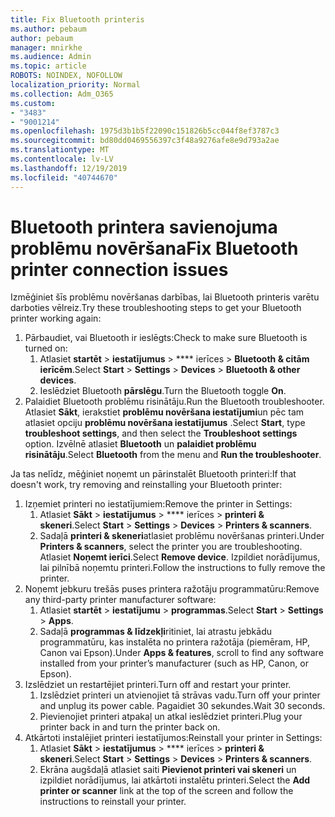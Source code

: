 ```yaml
---
title: Fix Bluetooth printeris
ms.author: pebaum
author: pebaum
manager: mnirkhe
ms.audience: Admin
ms.topic: article
ROBOTS: NOINDEX, NOFOLLOW
localization_priority: Normal
ms.collection: Adm_O365
ms.custom:
- "3483"
- "9001214"
ms.openlocfilehash: 1975d3b1b5f22090c151826b5cc044f8ef3787c3
ms.sourcegitcommit: bd80dd0469556397c3f48a9276afe8e9d793a2ae
ms.translationtype: MT
ms.contentlocale: lv-LV
ms.lasthandoff: 12/19/2019
ms.locfileid: "40744670"
---
```

# <a name="fix-bluetooth-printer-connection-issues"></a><span data-ttu-id="82cd6-102">Bluetooth printera savienojuma problēmu novēršana</span><span class="sxs-lookup"><span data-stu-id="82cd6-102">Fix Bluetooth printer connection issues</span></span>

<span data-ttu-id="82cd6-103">Izmēģiniet šīs problēmu novēršanas darbības, lai Bluetooth printeris varētu darboties vēlreiz.</span><span class="sxs-lookup"><span data-stu-id="82cd6-103">Try these troubleshooting steps to get your Bluetooth printer working again:</span></span>


1. <span data-ttu-id="82cd6-104">Pārbaudiet, vai Bluetooth ir ieslēgts:</span><span class="sxs-lookup"><span data-stu-id="82cd6-104">Check to make sure Bluetooth is turned on:</span></span>
    1. <span data-ttu-id="82cd6-105">Atlasiet **startēt** > **iestatījumus** > \*\*\*\* ierīces > **Bluetooth & citām ierīcēm**.</span><span class="sxs-lookup"><span data-stu-id="82cd6-105">Select **Start** > **Settings** > **Devices** > **Bluetooth & other devices**.</span></span>
    2. <span data-ttu-id="82cd6-106">Ieslēdziet Bluetooth **pārslēgu**.</span><span class="sxs-lookup"><span data-stu-id="82cd6-106">Turn the Bluetooth toggle **On**.</span></span>
2. <span data-ttu-id="82cd6-107">Palaidiet Bluetooth problēmu risinātāju.</span><span class="sxs-lookup"><span data-stu-id="82cd6-107">Run the Bluetooth troubleshooter.</span></span> <br>
    <span data-ttu-id="82cd6-108">Atlasiet **Sākt**, ierakstiet **problēmu novēršana iestatījumi**un pēc tam atlasiet opciju **problēmu novēršana iestatījumus** .</span><span class="sxs-lookup"><span data-stu-id="82cd6-108">Select **Start**, type **troubleshoot settings**, and then select the **Troubleshoot settings** option.</span></span> <span data-ttu-id="82cd6-109">Izvēlnē atlasiet **Bluetooth** un **palaidiet problēmu risinātāju**.</span><span class="sxs-lookup"><span data-stu-id="82cd6-109">Select **Bluetooth** from the menu and **Run the troubleshooter**.</span></span>

<span data-ttu-id="82cd6-110">Ja tas nelīdz, mēģiniet noņemt un pārinstalēt Bluetooth printeri:</span><span class="sxs-lookup"><span data-stu-id="82cd6-110">If that doesn't work, try removing and reinstalling your Bluetooth printer:</span></span>

1. <span data-ttu-id="82cd6-111">Izņemiet printeri no iestatījumiem:</span><span class="sxs-lookup"><span data-stu-id="82cd6-111">Remove the printer in Settings:</span></span>
    1. <span data-ttu-id="82cd6-112">Atlasiet **Sākt** > **iestatījumus** > \*\*\*\* ierīces > **printeri & skeneri**.</span><span class="sxs-lookup"><span data-stu-id="82cd6-112">Select **Start** > **Settings** > **Devices** > **Printers & scanners**.</span></span>
    2. <span data-ttu-id="82cd6-113">Sadaļā **printeri & skeneri**atlasiet problēmu novēršanas printeri.</span><span class="sxs-lookup"><span data-stu-id="82cd6-113">Under **Printers & scanners**, select the printer you are troubleshooting.</span></span> <span data-ttu-id="82cd6-114">Atlasiet **Noņemt ierīci**.</span><span class="sxs-lookup"><span data-stu-id="82cd6-114">Select **Remove device**.</span></span> <span data-ttu-id="82cd6-115">Izpildiet norādījumus, lai pilnībā noņemtu printeri.</span><span class="sxs-lookup"><span data-stu-id="82cd6-115">Follow the instructions to fully remove the printer.</span></span>
2. <span data-ttu-id="82cd6-116">Noņemt jebkuru trešās puses printera ražotāju programmatūru:</span><span class="sxs-lookup"><span data-stu-id="82cd6-116">Remove any third-party printer manufacturer software:</span></span>
    1. <span data-ttu-id="82cd6-117">Atlasiet **startēt** > **iestatījumu** > **programmas**.</span><span class="sxs-lookup"><span data-stu-id="82cd6-117">Select **Start** > **Settings** > **Apps**.</span></span>
    2. <span data-ttu-id="82cd6-118">Sadaļā **programmas & līdzekļi**ritiniet, lai atrastu jebkādu programmatūru, kas instalēta no printera ražotāja (piemēram, HP, Canon vai Epson).</span><span class="sxs-lookup"><span data-stu-id="82cd6-118">Under **Apps & features**, scroll to find any software installed from your printer’s manufacturer (such as HP, Canon, or Epson).</span></span>
3. <span data-ttu-id="82cd6-119">Izslēdziet un restartējiet printeri.</span><span class="sxs-lookup"><span data-stu-id="82cd6-119">Turn off and restart your printer.</span></span>
   1. <span data-ttu-id="82cd6-120">Izslēdziet printeri un atvienojiet tā strāvas vadu.</span><span class="sxs-lookup"><span data-stu-id="82cd6-120">Turn off your printer and unplug its power cable.</span></span> <span data-ttu-id="82cd6-121">Pagaidiet 30 sekundes.</span><span class="sxs-lookup"><span data-stu-id="82cd6-121">Wait 30 seconds.</span></span> 
   2. <span data-ttu-id="82cd6-122">Pievienojiet printeri atpakaļ un atkal ieslēdziet printeri.</span><span class="sxs-lookup"><span data-stu-id="82cd6-122">Plug your printer back in and turn the printer back on.</span></span>
4. <span data-ttu-id="82cd6-123">Atkārtoti instalējiet printeri iestatījumos:</span><span class="sxs-lookup"><span data-stu-id="82cd6-123">Reinstall your printer in Settings:</span></span>
    1. <span data-ttu-id="82cd6-124">Atlasiet **Sākt** > **iestatījumus** > \*\*\*\* ierīces > **printeri & skeneri**.</span><span class="sxs-lookup"><span data-stu-id="82cd6-124">Select **Start** > **Settings** > **Devices** > **Printers & scanners**.</span></span>
    2. <span data-ttu-id="82cd6-125">Ekrāna augšdaļā atlasiet saiti **Pievienot printeri vai skeneri** un izpildiet norādījumus, lai atkārtoti instalētu printeri.</span><span class="sxs-lookup"><span data-stu-id="82cd6-125">Select the **Add printer or scanner** link at the top of the screen and follow the instructions to reinstall your printer.</span></span>

